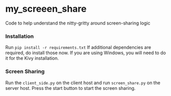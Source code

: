 # my_screeen_share
Code to help understand the nitty-gritty around screen-sharing logic
### Installation
Run `pip install -r requirements.txt`
If additional dependencies are required, do install those now. If you are using Windows, you will need to do it for the Kivy installation.
### Screen Sharing
Run the `client_side.py` on the client host and run `screen_share.py` on the server host.
Press the start button to start the screen sharing.
